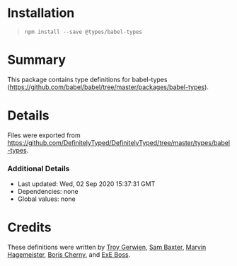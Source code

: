 # Installation
> `npm install --save @types/babel-types`

# Summary
This package contains type definitions for babel-types (https://github.com/babel/babel/tree/master/packages/babel-types).

# Details
Files were exported from https://github.com/DefinitelyTyped/DefinitelyTyped/tree/master/types/babel-types.

### Additional Details
 * Last updated: Wed, 02 Sep 2020 15:37:31 GMT
 * Dependencies: none
 * Global values: none

# Credits
These definitions were written by [Troy Gerwien](https://github.com/yortus), [Sam Baxter](https://github.com/baxtersa), [Marvin Hagemeister](https://github.com/marvinhagemeister), [Boris Cherny](https://github.com/bcherny), and [ExE Boss](https://github.com/ExE-Boss).
